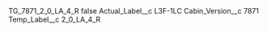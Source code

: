 <?xml version="1.0" encoding="UTF-8"?>
<CustomMetadata xmlns="http://soap.sforce.com/2006/04/metadata" xmlns:xsi="http://www.w3.org/2001/XMLSchema-instance" xmlns:xsd="http://www.w3.org/2001/XMLSchema">
    <label>TG_7871_2_0_LA_4_R</label>
    <protected>false</protected>
    <values>
        <field>Actual_Label__c</field>
        <value xsi:type="xsd:string">L3F-1LC</value>
    </values>
    <values>
        <field>Cabin_Version__c</field>
        <value xsi:type="xsd:string">7871</value>
    </values>
    <values>
        <field>Temp_Label__c</field>
        <value xsi:type="xsd:string">2_0_LA_4_R</value>
    </values>
</CustomMetadata>
